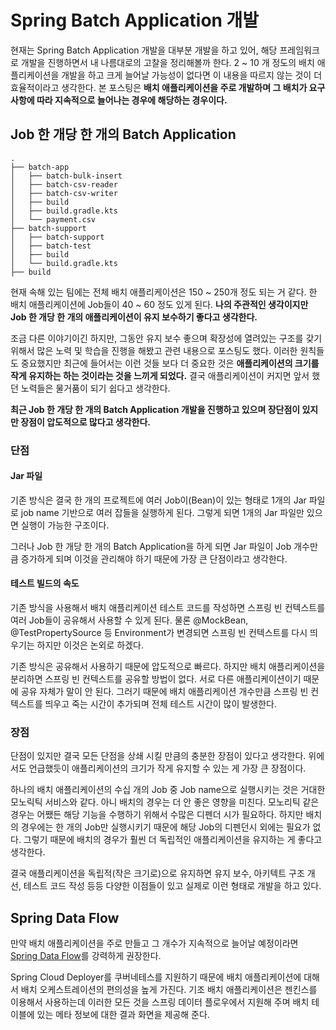 # Spring Batch Application 개발

현재는 Spring Batch Application 개발을 대부분 개발을 하고 있어, 해당 프레임워크로 개발을 진행하면서 내 나름대로의 고찰을 정리해볼까 한다. 2 ~ 10 개 정도의 배치 애플리케이션을 개발을 하고 크게 늘어날 가능성이 없다면 이 내용을 따르지 않는 것이 더 효율적이라고 생각한다. 본 포스팅은 **배치 애플리케이션을 주로 개발하며 그 배치가 요구 사항에 따라 지속적으로 늘어나는 경우에 해당하는 경우이다.**

## Job 한 개당 한 개의 Batch Application

```
.
├── batch-app
│   ├── batch-bulk-insert
│   ├── batch-csv-reader
│   ├── batch-csv-writer
│   ├── build
│   ├── build.gradle.kts
│   └── payment.csv
├── batch-support
│   ├── batch-support
│   ├── batch-test
│   ├── build
│   └── build.gradle.kts
├── build
```

현재 속해 있는 팀에는 전체 배치 애플리케이션은 150 ~ 250개 정도 되는 거 같다. 한 배치 애플리케이션에 Job들이 40 ~ 60 정도 있게 된다. **나의 주관적인 생각이지만 Job 한 개당 한 개의 애플리케이션이 유지 보수하기 좋다고 생각한다.**

조금 다른 이야기이긴 하지만, 그동안 유지 보수 좋으며 확장성에 열려있는 구조를 갖기 위해서 많은 노력 및 학습을 진행을 해봤고 관련 내용으로 포스팅도 했다. 이러한 원칙들도 중요했지만 최근에 들어서는 이런 것들 보다 더 중요한 것은 **애플리케이션의 크기를 작게 유지하는 하는 것이라는 것을 느끼게 되었다.** 결국 애플리케이션이 커지면 앞서 했던 노력들은 물거품이 되기 쉽다고 생각한다.

**최근 Job 한 개당 한 개의 Batch Application 개발을 진행하고 있으며 장단점이 있지만 장점이 압도적으로 많다고 생각한다.**

### 단점

#### Jar 파일
기존 방식은 결국 한 개의 프로젝트에 여러 Job이(Bean)이 있는 형태로 1개의 Jar 파일로 job name 기반으로 여러 잡들을 실행하게 된다. 그렇게 되면 1개의 Jar 파일만 있으면 실행이 가능한 구조이다.

그러나 Job 한 개당 한 개의 Batch Application을 하게 되면 Jar 파일이 Job 개수만큼 증가하게 되며 이것을 관리해야 하기 때문에 가장 큰 단점이라고 생각한다.

#### 테스트 빌드의 속도
기존 방식을 사용해서 배치 애플리케이션 테스트 코드를 작성하면 스프링 빈 컨텍스트를 여러 Job들이 공유해서 사용할 수 있게 된다. 물론 @MockBean, @TestPropertySource 등 Environment가 변경되면 스프링 빈 컨텍스트를 다시 띄우기는 하지만 이것은 논외로 하겠다.

기존 방식은 공유해서 사용하기 때문에 압도적으로 빠르다. 하지만 배치 애플리케이션을 분리하면 스프링 빈 컨텍스트를 공유할 방법이 없다. 서로 다른 애플리케이션이기 때문에 공유 자체가 말이 안 된다. 그러기 때문에 배치 애플리케이션 개수만큼 스프링 빈 컨텍스트를 띄우고 죽는 시간이 추가되며 전체 테스트 시간이 많이 발생한다.

### 장점
단점이 있지만 결국 모든 단점을 상쇄 시킬 만큼의 충분한 장점이 있다고 생각한다. 위에서도 언급했듯이 애플리케이션의 크기가 작게 유지할 수 있는 게 가장 큰 장점이다.

하나의 배치 애플리케이션의 수십 개의 Job 중 Job name으로 실행시키는 것은 거대한 모노릭틱 서비스와 같다. 아니 배치의 경우는 더 안 좋은 영향을 미친다. 모노리틱 같은 경우는 어쨌든 해당 기능을 수행하기 위해서 수많은 디펜더 시가 필요하다. 하지만 배치의 경우에는 한 개의 Job만 실행시키기 때문에 해당 Job의 디펜던시 외에는 필요가 없다. 그렇기 때문에 배치의 경우가 훨씬 더 독립적인 애플리케이션을 유지하는 게 좋다고 생각한다.

결국 애플리케이션을 독립적(작은 크기로)으로 유지하면 유지 보수, 아키텍트 구조 개선, 테스트 코드 작성 등등 다양한 이점들이 있고 실제로 이런 형태로 개발을 하고 있다.


## Spring Data Flow

만약 배치 애플리케이션을 주로 만들고 그 개수가 지속적으로 늘어날 예정이라면  [Spring Data Flow](https://dataflow.spring.io/)를 강력하게 권장한다.

Spring Cloud Deployer를 쿠버네테스를 지원하기 때문에 배치 애플리케이션에 대해서 배치 오케스트레이션의 편의성을 높게 가진다. 기조 배치 애플리케이션은 젠킨스를 이용해서 사용하는데 이러한 모든 것을 스프링 데이터 플로우에서 지원해 주며 배치 테이블에 있는 메타 정보에 대한 결과 화면을 제공해 준다.